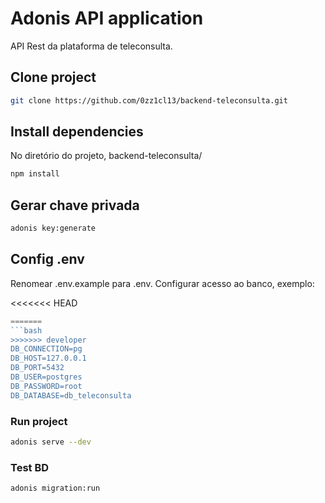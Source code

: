 # Adonis API application

API Rest da plataforma de teleconsulta.

## Clone project

```bash
git clone https://github.com/0zz1cl13/backend-teleconsulta.git
```

## Install dependencies 

No diretório do projeto, backend-teleconsulta/

```bash
npm install
```

## Gerar chave privada 

```bash
adonis key:generate
```

## Config .env

Renomear .env.example para .env.
Configurar acesso ao banco, exemplo:

<<<<<<< HEAD
```js
=======
```bash
>>>>>>> developer
DB_CONNECTION=pg 
DB_HOST=127.0.0.1 
DB_PORT=5432
DB_USER=postgres
DB_PASSWORD=root
DB_DATABASE=db_teleconsulta
```

### Run project

```bash
adonis serve --dev
```

### Test BD

```bash
adonis migration:run
```

